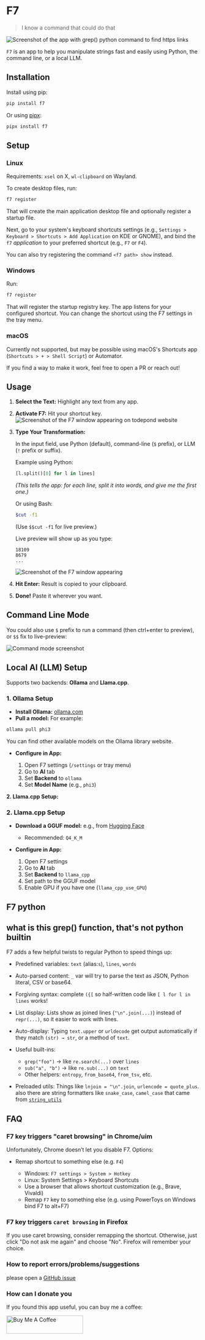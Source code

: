 # F7
> I know a command that could do that

![Screenshot of the app with grep() python command to find https links](./screenshots/hyperland-pygrep.png)

`F7` is an app to help you manipulate strings fast and easily using Python, the command line, or a local LLM.

## Installation
Install using pip:
```bash
pip install f7
```

Or using [pipx](https://github.com/pypa/pipx):

```bash
pipx install f7
```

<!-- In the future, maybe GitHub Releases -->

## Setup
### Linux

Requirements: `xsel` on X, `wl-clipboard` on Wayland.

To create desktop files, run:

```bash
f7 register
```

That will create the main application desktop file and optionally register a startup file.

Next, go to your system's keyboard shortcuts settings (e.g., `Settings > Keyboard > Shortcuts > Add Application` on KDE or GNOME), and bind the `f7` *application* to your preferred shortcut (e.g., `F7` or `F4`).

You can also try registering the command `<f7 path> show` instead.

### Windows

Run:

```bash
f7 register
```

That will register the startup registry key. The app listens for your configured shortcut. You can change the shortcut using the F7 settings in the tray menu.

### macOS

Currently not supported, but may be possible using macOS's Shortcuts app (`Shortcuts > + > Shell Script`) or Automator.

If you find a way to make it work, feel free to open a PR or reach out!

## Usage

1. **Select the Text:** Highlight any text from any app.

2. **Activate F7:** Hit your shortcut key.
   ![Screenshot of the F7 window appearing on todepond website](./screenshots/f7-opening.png)

3. **Type Your Transformation:**

   In the input field, use Python (default), command-line (`$` prefix), or LLM (`!` prefix or suffix).

   Example using Python:

   ```python
   [l.split()[0] for l in lines]
   ```

   *(This tells the app: for each line, split it into words, and give me the first one.)*

   Or using Bash:

   ```bash
   $cut -f1
   ```

   (Use `$$cut -f1` for live preview.)

   Live preview will show up as you type:

   ```
   18109
   8679
   ...
   ```

   ![Screenshot of the F7 window appearing](./screenshots/f7-todepond-python.png)

4. **Hit Enter:** Result is copied to your clipboard.

5. **Done!** Paste it wherever you want.

## Command Line Mode

You could also use `$` prefix to run a command (then ctrl+enter to preview), or `$$` fix to live-preview:

![Command mode screenshot](./screenshots/f7-command-mode.png)

## Local AI (LLM) Setup

Supports two backends: **Ollama** and **Llama.cpp**.

### 1. Ollama Setup

* **Install Ollama:** [ollama.com](https://ollama.com/)
* **Pull a model:** For example:

```bash
ollama pull phi3
```

You can find other available models on the Ollama library website.

* **Configure in App:**

  1. Open F7 settings (`/settings` or tray menu)
  2. Go to **AI** tab
  3. Set **Backend** to `ollama`
  4. Set **Model Name** (e.g., `phi3`)

**2. Llama.cpp Setup:**
### 2. Llama.cpp Setup

* **Download a GGUF model:** e.g., from [Hugging Face](https://huggingface.co/TheBloke/Mistral-7B-Instruct-v0.2-GGUF/tree/main)

  * Recommended: `Q4_K_M`

* **Configure in App:**

  1. Open F7 settings
  2. Go to **AI** tab
  3. Set **Backend** to `llama_cpp`
  4. Set path to the GGUF model
  5. Enable GPU if you have one (`llama_cpp_use_GPU`)

## F7 python
## what is this grep() function, that's not python builtin
F7 adds a few helpful twists to regular Python to speed things up:
* Predefined variables: `text` (alias:`s`), `lines`, `words`
* Auto-parsed content: `_` var will try to parse the text as JSON, Python literal, CSV or base64.

* Forgiving syntax: complete `({[` so half-written code like `[ l for l in lines` works!

- List display: Lists show as joined lines (`"\n".join(...)`) instead of `repr(...)`, so it easier to work with lines.

- Auto-display: Typing `text.upper` or `urldecode` get output automatically if they match `(str) → str`, or a method of `text`.
- Useful built-ins:
  - `grep("foo")` → like `re.search(...)` over `lines`
  - `sub("a", "b")` → like `re.sub(...)` on `text`
  - Other helpers: `entropy`, `from_base64`, `from_tsv`, etc.
- Preloaded utils: Things like `lnjoin = "\n".join`, `urlencode = quote_plus`. also there are string formatters like `snake_case`, `camel_case` that came from [`string_utils`](https://pypi.org/project/python-string-utils)

## FAQ

### F7 key triggers "caret browsing" in Chrome/uim

Unfortunately, Chrome doesn’t let you disable F7. Options:
* Remap shortcut to something else (e.g. `F4`)

  * Windows: `F7 settings > System > Hotkey`
  * Linux: System Settings > Keyboard Shortcuts
  * Use a browser that allows shortcut customization (e.g., Brave, Vivaldi)
  * Remap `F7` key to something else (e.g. using PowerToys on Windows bind F7 to alt+F7)

### F7 key triggers `caret browsing` in Firefox
If you use caret browsing, consider remapping the shortcut. Otherwise, just click "Do not ask me again" and choose "No".
Firefox will remember your choice.

### How to report errors/problems/suggestions

please open a [GitHub issue](https://github.com/matan-h/F7/issues)

### How can I donate you

If you found this app useful, you can buy me a coffee:

<a href="https://www.buymeacoffee.com/matanh" target="_blank"><img src="https://cdn.buymeacoffee.com/buttons/default-blue.png" alt="Buy Me A Coffee" height="47" width="200"></a>